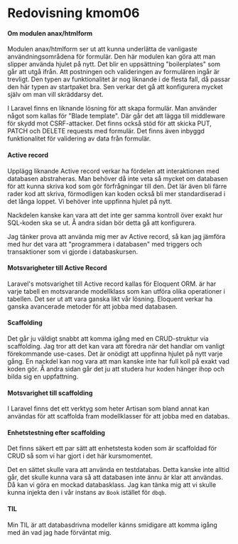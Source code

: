 ---
---
Redovisning kmom06
=========================

#### Om modulen anax/htmlform

Modulen anax/htmlform ser ut att kunna underlätta de vanligaste användningsområdena för formulär. Den här modulen kan göra att man slipper använda hjulet på nytt. Det blir en uppsättning "boilerplates" som går att utgå ifrån. Att postningen och valideringen av formulären ingår är trevligt. Den typen av funktionalitet är nog liknande i de flesta fall, då passar den här typen av startpaket bra. Sen verkar det gå att konfigurera mycket själv om man vill skräddarsy det.

I Laravel finns en liknande lösning för att skapa formulär. Man använder något som kallas för "Blade template". Där går det att lägga till middleware för skydd mot CSRF-attacker. Det finns också stöd för att skicka PUT, PATCH och DELETE requests med formulär. Det finns även inbyggd funktionalitet för validering av data från formulär.

#### Active record

Upplägg liknande Active record verkar ha fördelen att interaktionen med databasen abstraheras. Man behöver då inte veta så mycket om databasen för att kunna skriva kod som gör förfrågningar till den. Det lär även bli färre rader kod att skriva, förmodligen kan koden också bli mer standardiserad i det långa loppet. Vi behöver inte uppfinna hjulet på nytt.

Nackdelen kanske kan vara att det inte ger samma kontroll över exakt hur SQL-koden ska se ut. Å andra sidan bör detta gå att konfigurera.

Jag tänker prova att använda mig mer av Active record, så kan jag jämföra med hur det vara att "programmera i databasen" med triggers och transaktioner som vi gjorde i databaskursen.

#### Motsvarigheter till Active Record

Laravel's motsvarighet till Active record kallas för Eloquent ORM. är har varje tabell en motsvarande modellklass som kan utföra olika operationer i tabellen. Det ser ut att vara ganska likt vår lösning. Eloquent verkar ha ganska avancerade metoder för att jobba med databasen.

#### Scaffolding

Det går ju väldigt snabbt att komma igång med en CRUD-struktur via scaffolding. Jag tror att det kan vara att föredra när det handlar om vanligt förekommande use-cases. Det är onödigt att uppfinna hjulet på nytt varje gång. En nackdel kan nog vara att man kanske inte har full koll på exakt vad koden gör. Å andra sidan går det ju att studera hur koden hänger ihop och bilda sig en uppfattning.

#### Motsvarighet till scaffolding

I Laravel finns det ett verktyg som heter Artisan som bland annat kan användas för att scaffolda fram modellklasser för att jobba med en databas.

#### Enhetstestning efter scaffolding

Det finns säkert ett par sätt att enhetstesta koden som är scaffoldad för CRUD så som vi har gjort i det här kursmomentet.

Det en sättet skulle vara att använda en testdatabas. Detta kanske inte alltid går, det skulle kunna vara så att databasen inte ännu är klar att användas. Då kan vi göra en mockad databasklass. Jag kan tänka mig att vi skulle kunna injekta den i vår instans av `Book` istället för `dbqb`.

#### TIL

Min TIL är att databasdrivna modeller känns smidigare att komma igång med än vad jag hade förväntat mig.
